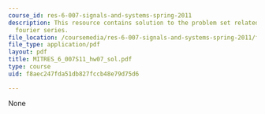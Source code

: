 ```yaml
---
course_id: res-6-007-signals-and-systems-spring-2011
description: This resource contains solution to the problem set related to continuous-time
  fourier series.
file_location: /coursemedia/res-6-007-signals-and-systems-spring-2011/f8aec247fda51db827fccb48e79d75d6_MITRES_6_007S11_hw07_sol.pdf
file_type: application/pdf
layout: pdf
title: MITRES_6_007S11_hw07_sol.pdf
type: course
uid: f8aec247fda51db827fccb48e79d75d6

---
```

None